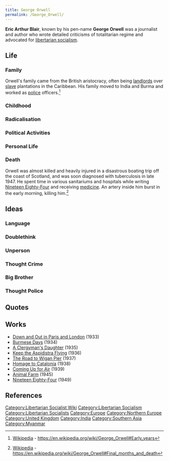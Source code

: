 ```yaml
---
title: George Orwell
permalink: /George_Orwell/
---
```


**Eric Arthur Blair**, known by his pen-name **George Orwell** was a
journalist and author who wrote detailed criticisms of totalitarian
regime and advocated for [libertarian
socialism](Libertarian_Socialism "wikilink").

## Life

### Family

Orwell's family came from the British aristocracy, often being
[landlords](Landlord "wikilink") over [slave](Slavery "wikilink")
plantations in the Caribbean. His family moved to India and Burma and
worked as [police](police "wikilink") officers.[^1]

### Childhood

### Radicalisation

### Political Activities

### Personal Life

### Death

Orwell was almost killed and heavily injured in a disastrous boating
trip off the coast of Scotland, and was soon diagnosed with tuberculosis
in late 1947. He spent time in various sanitariums and hospitals while
writing [Nineteen Eighty-Four](Nineteen_Eighty-Four "wikilink") and
receiving [medicine](Healthcare "wikilink"). An artery inside him burst
in the early morning, killing him.[^2]

## Ideas

### Language

### Doublethink

### Unperson

### Thought Crime

### Big Brother

### Thought Police

###

## Quotes

## Works

- [Down and Out in Paris and
  London](Down_and_Out_in_Paris_and_London "wikilink") (1933)
- [Burmese Days](Burmese_Days "wikilink") (1934)
- [A Clergyman's Daughter](A_Clergyman's_Daughter "wikilink") (1935)
- [Keep the Aspidistra Flying](Keep_the_Aspidistra_Flying "wikilink")
  (1936)
- [The Road to Wigan Pier](The_Road_to_Wigan_Pier "wikilink") (1937)
- [Homage to Catalonia](Homage_to_Catalonia "wikilink") (1938)
- [Coming Up for Air](Coming_Up_for_Air "wikilink") (1939)
- [Animal Farm](Animal_Farm "wikilink") (1945)
- [Nineteen Eighty-Four](Nineteen_Eighty-Four "wikilink") (1949)

## References

<references />

[Category:Libertarian Socialist
Wiki](Category:Libertarian_Socialist_Wiki "wikilink")
[Category:Libertarian
Socialism](Category:Libertarian_Socialism "wikilink")
[Category:Libertarian
Socialists](Category:Libertarian_Socialists "wikilink")
[Category:Europe](Category:Europe "wikilink") [Category:Northern
Europe](Category:Northern_Europe "wikilink") [Category:United
Kingdom](Category:United_Kingdom "wikilink")
[Category:India](Category:India "wikilink") [Category:Southern
Asia](Category:Southern_Asia "wikilink")
[Category:Myanmar](Category:Myanmar "wikilink")

[^1]: [Wikipedia](Wikipedia "wikilink") -
    <https://en.wikipedia.org/wiki/George_Orwell#Early_years>

[^2]: [Wikipedia](Wikipedia "wikilink") -
    <https://en.wikipedia.org/wiki/George_Orwell#Final_months_and_death>